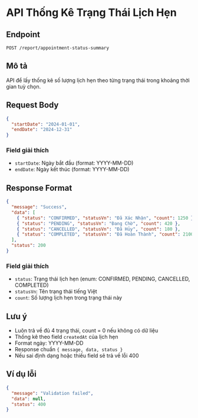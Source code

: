 # API Thống Kê Trạng Thái Lịch Hẹn

## Endpoint

```
POST /report/appointment-status-summary
```

## Mô tả

API để lấy thống kê số lượng lịch hẹn theo từng trạng thái trong khoảng thời gian tuỳ chọn.

## Request Body

```json
{
  "startDate": "2024-01-01",
  "endDate": "2024-12-31"
}
```

### Field giải thích

- `startDate`: Ngày bắt đầu (format: YYYY-MM-DD)
- `endDate`: Ngày kết thúc (format: YYYY-MM-DD)

## Response Format

```json
{
  "message": "Success",
  "data": [
    { "status": "CONFIRMED", "statusVn": "Đã Xác Nhận", "count": 1250 },
    { "status": "PENDING", "statusVn": "Đang Chờ", "count": 420 },
    { "status": "CANCELLED", "statusVn": "Đã Hủy", "count": 180 },
    { "status": "COMPLETED", "statusVn": "Đã Hoàn Thành", "count": 2100 }
  ],
  "status": 200
}
```

### Field giải thích

- `status`: Trạng thái lịch hẹn (enum: CONFIRMED, PENDING, CANCELLED, COMPLETED)
- `statusVn`: Tên trạng thái tiếng Việt
- `count`: Số lượng lịch hẹn trong trạng thái này

## Lưu ý

- Luôn trả về đủ 4 trạng thái, count = 0 nếu không có dữ liệu
- Thống kê theo field `createdAt` của lịch hẹn
- Format ngày: YYYY-MM-DD
- Response chuẩn `{ message, data, status }`
- Nếu sai định dạng hoặc thiếu field sẽ trả về lỗi 400

## Ví dụ lỗi

```json
{
  "message": "Validation failed",
  "data": null,
  "status": 400
}
```
